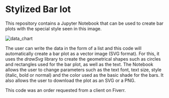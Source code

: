 # Stylized Bar lot

This repository contains a Jupyter Notebook that can be used to create bar plots with the special style seen in this image.

![data_chart](https://user-images.githubusercontent.com/31867192/212597633-95cc8b66-4d2d-4ab1-9dcc-3c8907d63dcf.png)

The user can write the data in the form of a list and this code will automatically create a bar plot as a vector image (SVG format). For this, it uses the *drawSvg* library to create the geometrical shapes such as circles and rectangles used for the bar plot, as well as the text. The Notebook allows the user to change parameters such as the text font, text size, style (italic, bold or normal) and the color used as the basic shade for the bars. It also allows the user to download the plot as an SVG or a PNG.

This code was an order requested from a client on Fiverr.
